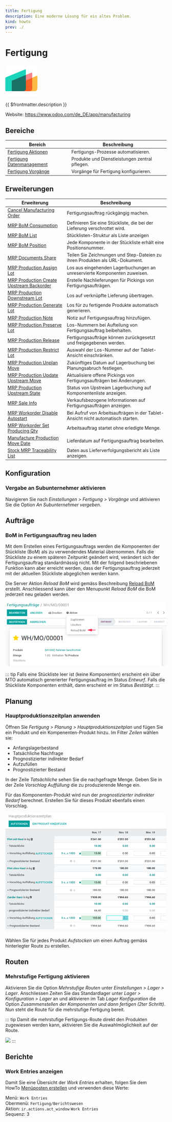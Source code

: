 ```yaml
---
title: Fertigung
description: Eine moderne Lösung für ein altes Problem.
kind: howto
prev: ./
---
```

# Fertigung
![icons_odoo_mrp](attachments/icons_odoo_mrp.png)

{{ $frontmatter.description }}

Website: <https://www.odoo.com/de_DE/app/manufacturing>

## Bereiche

| Bereich                                                         | Beschreibung                                   |
| --------------------------------------------------------------- | ---------------------------------------------- |
| [Fertigung Aktionen](Manufacture%20Actions.md)                  | Fertigungs-Prozesse automatisieren.            |
| [Fertigung Datenmanagement](Manufacture%20Data%20Management.md) | Produkte und Dienstleistungen zentral pflegen. |
| [Fertigung Vorgänge](Manufacture%20Operations.md)               | Vorgänge für Fertigung konfigurieren.          |

## Erweiterungen

| Erweiterung                                                                                     | Beschreibung                                                                     |
| ----------------------------------------------------------------------------------------------- | -------------------------------------------------------------------------------- |
| [Cancel Manufacturing Order](Cancel%20Manufacturing%20Order.md)                                 | Fertigungsauftrag rückgängig machen.                                             |
| [MRP BoM Consumption](MRP%20BoM%20Consumption.md)                                               | Definieren Sie eine Stückliste, die bei der Lieferung verschrottet wird.         |
| [MRP BoM List](MRP%20BoM%20List.md)                                                             | Stücklisten-Struktur als Liste anzeigen                                          |
| [MRP BoM Position](MRP%20BoM%20Position.md)                                                     | Jede Komponente in der Stückliste erhält eine Positionsnummer.                   |
| [MRP Documents Share](MRP%20Documents%20Share.md)                                               | Teilen Sie Zeichnungen und Step-Dateien zu ihren Produkten als URL-Dokument.     |
| [MRP Production Assign Lot](MRP%20Production%20Assign%20Lot.md)                                 | Los aus eingehenden Lagerbuchungen an unreservierte Komponenten zuweisen.        |
| [MRP Production Create Upstream Backorder](MRP%20Production%20Create%20Upstream%20Backorder.md) | Erstelle Nachlieferungen für Pickings von Fertigungsaufträgen.                   |
| [MRP Production Downstream Lot](MRP%20Production%20Downstream%20Lot.md)                         | Los auf verknüpfte Lieferung übertragen.                                         |
| [MRP Production Generate Lot](MRP%20Production%20Generate%20Lot.md)                             | Los für zu fertigende Produkte automatisch generieren.                           |
| [MRP Production Note](MRP%20Production%20Note.md)                                               | Notiz auf Fertigungsauftrag hinzufügen.                                          |
| [MRP Production Preserve Lot](MRP%20Production%20Preserve%20Lot.md)                             | Los-Nummern bei Aufteilung von Fertigungsauftrag beibehalten.                    |
| [MRP Production Release](MRP%20Production%20Release.md)                                         | Fertigungsaufträge können zurückgesetzt und freigegebenen werden.                |
| [MRP Production Restrict Lot](MRP%20Production%20Restrict%20Lot.md)                             | Auswahl der Los-Nummer auf der Tablet-Ansicht einschränken.                      |
| [MRP Production Unplan Move](MRP%20Production%20Unplan%20Move.md)                               | Zukünftiges Datum auf Lagerbuchung bei Planungsabruch festlegen.                 |
| [MRP Production Update Upstream Move](MRP%20Production%20Update%20Upstream%20Move.md)           | Aktualisiere offene Pickings von Fertigungsaufträgen bei Änderungen.             |
| [MRP Production Upstream State](MRP%20Production%20Upstream%20State.md)                         | Status von Upstream Lagerbuchung auf Komponentenliste anzeigen.                  |
| [MRP Sale Info](MRP%20Sale%20Info.md)                                                           | Verkaufsbezogene Informationen auf Fertigungsaufträgen anzeigen.                 |
| [MRP Workorder Disable Autostart](MRP%20Workorder%20Disable%20Autostart.md)                     | Bei Aufruf von Arbeitsaufträgen in der Tablet-Ansicht nicht automatisch starten. |
| [MRP Workorder Set Producing Qty](MRP%20Workorder%20Set%20Producing%20Qty.md)                   | Arbeitsauftrag startet ohne erledigte Menge.                                     |
| [Manufacture Production Move Date](Manufacture%20Production%20Move%20Date.md)                   | Lieferdatum auf Fertigungsauftrag bearbeiten.                                    |
| [Stock MRP Traceability List](Stock%20MRP%20Traceability%20List.md)                             | Daten aus Lieferverfolgungsbericht als Liste anzeigen.                           |

## Konfiguration

### Vergabe an Subunternehmer aktivieren

Navigieren Sie nach *Einstellungen > Fertigung > Vorgänge* und aktivieren Sie die Option *An Subunternehmer vergeben*.

## Aufträge

### BoM in Fertigungsauftrag neu laden

Mit dem Erstellen eines Fertigungsauftrags werden die Komponenten der Stückliste (BoM) als zu verwendendes Material übernommen. Falls die Stückliste zu einem späteren Zeitpunkt geändert wird, verändert sich der Fertigungsauftrag standardmässig nicht. Mit der folgend beschriebenen Funktion kann aber erreicht werden, dass der Fertigungsauftrag jederzeit mit der aktuellen Stückliste abgeglichen werden kann.

Die Server Aktion *Reload BoM* wird gemäss Beschreibung [Reload BoM](Manufacture%20Actions.md#Reload%20BoM) erstellt. Anschliessend kann über den Menupunkt *Reload BoM* die BoM jederzeit neu geladen werden.

![Fertigung Reload BoM](attachments/Fertigung%20Reload%20BoM.png)

::: tip
Falls eine Stückliste leer ist (keine Komponenten) erscheint ein über MTO automatisch generierter Fertigungsauftrag im Status *Entwurf*. Falls die Stückliste Komponenten enthält, dann erscheint er im Status *Bestätigt*.
:::

## Planung

### Hauptproduktionszeitplan anwenden

Öffnen Sie *Fertigung > Planung > Hauptproduktionszeitplan* und fügen Sie ein Produkt und ein Kompenenten-Produkt hinzu. Im Filter *Zeilen* wählen sie:

* Anfangslagerbestand
* Tatsächliche Nachfrage
* Prognostizierter indirekter Bedarf
* Aufzufüllen
* Prognostizierter Bestand

In der Zeile *Tatsächliche* sehen Sie die nachgefragte Menge. Geben Sie in der Zeile *Vorschlag Auffüllung* die zu produzierende Menge ein.

Für das Komponenten-Produkt wird nun der *prognostizierter indirekter Bedarf* berechnet. Erstellen Sie für dieses Produkt ebenfalls einen Vorschlag.

![](attachments/Hauptproduktionszeitplan.png)

Wählen Sie für jedes Produkt *Aufstocken* um einen Auftrag gemäss hinterlegter Route zu erstellen.

## Routen

### Mehrstufige Fertigung aktivieren

Aktivieren Sie die Option *Mehrstufige Routen* unter *Einstellungen > Lager > Lager*. Anschliessen Zeiten Sie das Standardlager unter *Lager > Konfiguration > Lager* an und aktivieren im Tab *Lager Konfiguration* die Option *Zusammenstellen der Komponenten und dann fertigen (2ter Schritt)*. Nun steht die Route für die mehrstufige Fertigung bereit.

::: tip
Damit die mehrstufige Fertigungs-Route direkt den Produkten zugewiesen werden kann, aktivieren Sie die Auswahlmöglichkeit auf der Route.

![](attachments/Fertigung%20Lager%20Auswahlmöglichkeit.png)
:::

## Berichte

### Work Entries anzeigen

Damit Sie eine Übersicht der *Work Entries* erhalten, folgen Sie dem HowTo [Menüposten erstellen](Development.md#Men%C3%BCposten%20erstellen) und verwenden diese Werte:

Menü: `Work Entries`  
Obermenü: `Fertigung/Berichtswesen`  
Aktion: `ir.actions.act_window` `Work Entries`  
Sequenz: 3